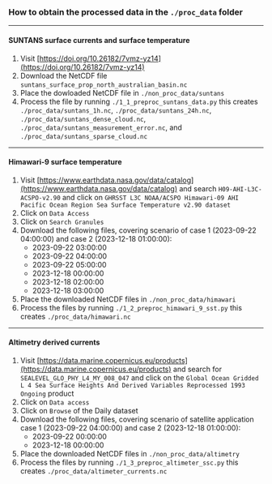 ### How to obtain the processed data in the `./proc_data` folder

---
#### SUNTANS surface currents and surface temperature
1. Visit [https://doi.org/10.26182/7vmz-yz14](https://doi.org/10.26182/7vmz-yz14)
2. Download the NetCDF file `suntans_surface_prop_north_australian_basin.nc`
3. Place the dowloaded NetCDF file in `./non_proc_data/suntans`
6. Process the file by running `./1_1_preproc_suntans_data.py` this creates `./proc_data/suntans_1h.nc`, `./proc_data/suntans_24h.nc`, `./proc_data/suntans_dense_cloud.nc`, `./proc_data/suntans_measurement_error.nc`, and `./proc_data/suntans_sparse_cloud.nc`

---
#### Himawari-9 surface temperature
1. Visit [https://www.earthdata.nasa.gov/data/catalog](https://www.earthdata.nasa.gov/data/catalog) and search `H09-AHI-L3C-ACSPO-v2.90` and click on `GHRSST L3C NOAA/ACSPO Himawari-09 AHI Pacific Ocean Region Sea Surface Temperature v2.90 dataset`
2. Click on `Data Access`
3. Click on `Search Granules`
4. Download the following files, covering scenario of case 1 (2023-09-22 04:00:00) and case 2 (2023-12-18 01:00:00):
    - 2023-09-22 03:00:00
    - 2023-09-22 04:00:00
    - 2023-09-22 05:00:00
    - 2023-12-18 00:00:00
    - 2023-12-18 02:00:00
    - 2023-12-18 03:00:00
5. Place the downloaded NetCDF files in `./non_proc_data/himawari`
6. Process the files by running `./1_2_preproc_himawari_9_sst.py` this creates `./proc_data/himawari.nc`

---
#### Altimetry derived currents
1. Visit [https://data.marine.copernicus.eu/products](https://data.marine.copernicus.eu/products) and search for `SEALEVEL_GLO_PHY_L4_MY_008_047` and click on the `Global Ocean Gridded L 4 Sea Surface Heights And Derived Variables Reprocessed 1993 Ongoing` product
2. Click on `Data access`
3. Click on `Browse` of the Daily dataset
4. Download the following files, covering scenario of satellite application case 1 (2023-09-22 04:00:00) and case 2 (2023-12-18 01:00:00):
    - 2023-09-22 00:00:00
    - 2023-12-18 00:00:00
5. Place the downloaded NetCDF files in `./non_proc_data/altimetry`
6. Process the files by running `./1_3_preproc_altimeter_ssc.py` this creates `./proc_data/altimeter_currents.nc`